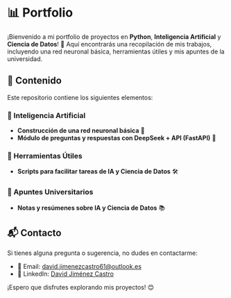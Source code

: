 # 📊 Portfolio

¡Bienvenido a mi portfolio de proyectos en **Python**, **Inteligencia Artificial** y **Ciencia de Datos**! 🚀 Aquí encontrarás una recopilación de mis trabajos, incluyendo una red neuronal básica, herramientas útiles y mis apuntes de la universidad.

## 📂 Contenido

Este repositorio contiene los siguientes elementos:

### 🔹 Inteligencia Artificial
- **Construcción de una red neuronal básica** 🤖
- **Módulo de preguntas y respuestas con DeepSeek + API (FastAPI)** 🤖

### 🔹 Herramientas Útiles
- **Scripts para facilitar tareas de IA y Ciencia de Datos** 🛠️

### 🔹 Apuntes Universitarios
- **Notas y resúmenes sobre IA y Ciencia de Datos** 📚



## 📬 Contacto
Si tienes alguna pregunta o sugerencia, no dudes en contactarme:
- 📧 Email: [david.jimenezcastro61@outlook.es](mailto:david.jimenezcastro61@outlook.es)
- 💼 LinkedIn: [David Jiménez Castro]([https://linkedin.com/in/tuusuario](https://www.linkedin.com/in/david-jimenez-castro/))


¡Espero que disfrutes explorando mis proyectos! 😊

